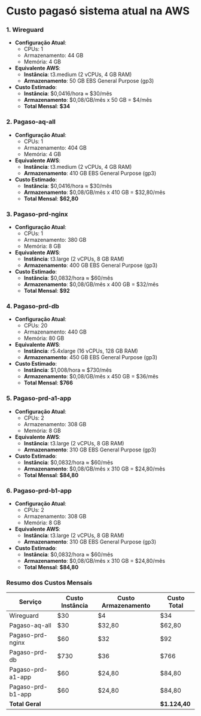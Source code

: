 # Custo pagasó sistema atual na AWS

### 1. **Wireguard**
- **Configuração Atual**:
  - CPUs: 1
  - Armazenamento: 44 GB
  - Memória: 4 GB
- **Equivalente AWS**:
  - **Instância**: t3.medium (2 vCPUs, 4 GB RAM)
  - **Armazenamento**: 50 GB EBS General Purpose (gp3)
- **Custo Estimado**:
  - **Instância**: $0,0416/hora ≈ $30/mês
  - **Armazenamento**: $0,08/GB/mês x 50 GB = $4/mês
  - **Total Mensal**: **$34**

### 2. **Pagaso-aq-all**
- **Configuração Atual**:
  - CPUs: 1
  - Armazenamento: 404 GB
  - Memória: 4 GB
- **Equivalente AWS**:
  - **Instância**: t3.medium (2 vCPUs, 4 GB RAM)
  - **Armazenamento**: 410 GB EBS General Purpose (gp3)
- **Custo Estimado**:
  - **Instância**: $0,0416/hora ≈ $30/mês
  - **Armazenamento**: $0,08/GB/mês x 410 GB = $32,80/mês
  - **Total Mensal**: **$62,80**

### 3. **Pagaso-prd-nginx**
- **Configuração Atual**:
  - CPUs: 1
  - Armazenamento: 380 GB
  - Memória: 8 GB
- **Equivalente AWS**:
  - **Instância**: t3.large (2 vCPUs, 8 GB RAM)
  - **Armazenamento**: 400 GB EBS General Purpose (gp3)
- **Custo Estimado**:
  - **Instância**: $0,0832/hora ≈ $60/mês
  - **Armazenamento**: $0,08/GB/mês x 400 GB = $32/mês
  - **Total Mensal**: **$92**

### 4. **Pagaso-prd-db**
- **Configuração Atual**:
  - CPUs: 20
  - Armazenamento: 440 GB
  - Memória: 80 GB
- **Equivalente AWS**:
  - **Instância**: r5.4xlarge (16 vCPUs, 128 GB RAM)
  - **Armazenamento**: 450 GB EBS General Purpose (gp3)
- **Custo Estimado**:
  - **Instância**: $1,008/hora ≈ $730/mês
  - **Armazenamento**: $0,08/GB/mês x 450 GB = $36/mês
  - **Total Mensal**: **$766**

### 5. **Pagaso-prd-a1-app**
- **Configuração Atual**:
  - CPUs: 2
  - Armazenamento: 308 GB
  - Memória: 8 GB
- **Equivalente AWS**:
  - **Instância**: t3.large (2 vCPUs, 8 GB RAM)
  - **Armazenamento**: 310 GB EBS General Purpose (gp3)
- **Custo Estimado**:
  - **Instância**: $0,0832/hora ≈ $60/mês
  - **Armazenamento**: $0,08/GB/mês x 310 GB = $24,80/mês
  - **Total Mensal**: **$84,80**

### 6. **Pagaso-prd-b1-app**
- **Configuração Atual**:
  - CPUs: 2
  - Armazenamento: 308 GB
  - Memória: 8 GB
- **Equivalente AWS**:
  - **Instância**: t3.large (2 vCPUs, 8 GB RAM)
  - **Armazenamento**: 310 GB EBS General Purpose (gp3)
- **Custo Estimado**:
  - **Instância**: $0,0832/hora ≈ $60/mês
  - **Armazenamento**: $0,08/GB/mês x 310 GB = $24,80/mês
  - **Total Mensal**: **$84,80**

### **Resumo dos Custos Mensais**

| Serviço             | Custo Instância | Custo Armazenamento | Custo Total |
|---------------------|-----------------|---------------------|-------------|
| Wireguard           | $30             | $4                  | $34         |
| Pagaso-aq-all       | $30             | $32,80              | $62,80      |
| Pagaso-prd-nginx    | $60             | $32                 | $92         |
| Pagaso-prd-db       | $730            | $36                 | $766        |
| Pagaso-prd-a1-app   | $60             | $24,80              | $84,80      |
| Pagaso-prd-b1-app   | $60             | $24,80              | $84,80      |
| **Total Geral**     |                 |                     | **$1.124,40**|


